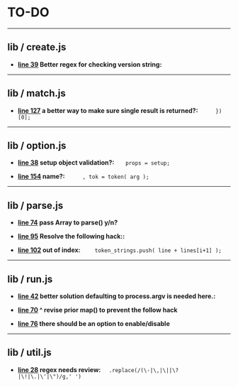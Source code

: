 # TO-DO

---

## lib / create.js

* __[line 39](.//lib/create.js#L39) Better regex for checking version string:__  ```  ```


---

## lib / match.js

* __[line 127](.//lib/match.js#L127) a better way to make sure single result is returned?:__  ```     })[0];```


---

## lib / option.js

* __[line 38](.//lib/option.js#L38) setup object validation?:__  ```   props = setup;```

* __[line 154](.//lib/option.js#L154) name?:__  ```     , tok = token( arg );```


---

## lib / parse.js

* __[line 74](.//lib/parse.js#L74) pass Array to parse() y/n?__ 
* __[line 95](.//lib/parse.js#L95) Resolve the following hack::__  ```  ```

* __[line 102](.//lib/parse.js#L102) out of index:__  ```     token_strings.push( line + lines[i+1] ); ```


---

## lib / run.js

* __[line 42](.//lib/run.js#L42) better solution defaulting to process.argv is needed here.:__  ```  ```

* __[line 70](.//lib/run.js#L70) ^ revise prior map() to prevent the follow hack__ 
* __[line 76](.//lib/run.js#L76) there should be an option to enable/disable__ 

---

## lib / util.js

* __[line 28](.//lib/util.js#L28) regex needs review:__  ```   .replace(/(\-|\,|\||\?|\!|\.|\'|\")/g,' ') ```


